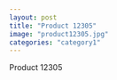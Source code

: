 ```yaml
---
layout: post
title: "Product 12305"
image: "product12305.jpg"
categories: "category1"
---
```

Product 12305
